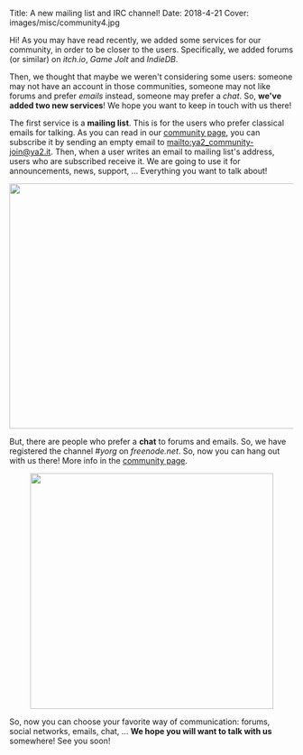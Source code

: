 Title: A new mailing list and IRC channel!
Date: 2018-4-21
Cover: images/misc/community4.jpg

Hi! As you may have read recently, we added some services for our community, in order to be closer to the users. Specifically, we added forums (or similar) on *itch.io*, *Game Jolt* and *IndieDB*.

Then, we thought that maybe we weren't considering some users: someone may not have an account in those communities, someone may not like forums and prefer *emails* instead, someone may prefer a *chat*. So, **we've added two new services**! We hope you want to keep in touch with us there!

The first service is a **mailing list**. This is for the users who prefer classical emails for talking. As you can read in our [community page]({filename}/pages/community.md), you can subscribe it by sending an empty email to <mailto:ya2_community-join@ya2.it>. Then, when a user writes an email to mailing list's address, users who are subscribed receive it. We are going to use it for announcements, news, support, ... Everything you want to talk about!

<p align="center"><a href="{filename}/images/misc/community4.jpg"><img src="{filename}/images/misc/community4.jpg" width="640" height="435" /></a></p>

But, there are people who prefer a **chat** to forums and emails. So, we have registered the channel *#yorg* on *freenode.net*. So, now you can hang out with us there! More info in the [community page]({filename}/pages/community.md).


<p align="center"><a href="{filename}/images/misc/community5.jpg"><img src="{filename}/images/misc/community5.jpg" width="431" height="418" /></a></p>

So, now you can choose your favorite way of communication: forums, social networks, emails, chat, ... **We hope you will want to talk with us** somewhere! See you soon!
